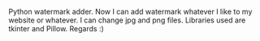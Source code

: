 
Python watermark adder. Now I can add watermark whatever I like to my website or whatever. I can change jpg and png files. Libraries used are tkinter and Pillow. Regards :) 
